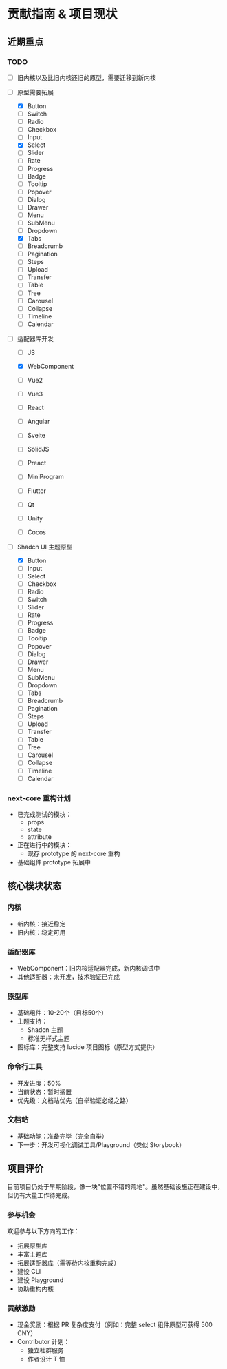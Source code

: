 # 贡献指南 & 项目现状

## 近期重点

### TODO

- [ ] 旧内核以及比旧内核还旧的原型，需要迁移到新内核
- [ ] 原型需要拓展

  - [x] Button
  - [ ] Switch
  - [ ] Radio
  - [ ] Checkbox
  - [ ] Input
  - [x] Select
  - [ ] Slider
  - [ ] Rate
  - [ ] Progress
  - [ ] Badge
  - [ ] Tooltip
  - [ ] Popover
  - [ ] Dialog
  - [ ] Drawer
  - [ ] Menu
  - [ ] SubMenu
  - [ ] Dropdown
  - [x] Tabs
  - [ ] Breadcrumb
  - [ ] Pagination
  - [ ] Steps
  - [ ] Upload
  - [ ] Transfer
  - [ ] Table
  - [ ] Tree
  - [ ] Carousel
  - [ ] Collapse
  - [ ] Timeline
  - [ ] Calendar

- [ ] 适配器库开发

  - [ ] JS
  - [x] WebComponent
  - [ ] Vue2
  - [ ] Vue3
  - [ ] React
  - [ ] Angular
  - [ ] Svelte
  - [ ] SolidJS
  - [ ] Preact
  - [ ] MiniProgram

  - [ ] Flutter
  - [ ] Qt
  - [ ] Unity
  - [ ] Cocos

- [ ] Shadcn UI 主题原型
  - [x] Button
  - [ ] Input
  - [ ] Select
  - [ ] Checkbox
  - [ ] Radio
  - [ ] Switch
  - [ ] Slider
  - [ ] Rate
  - [ ] Progress
  - [ ] Badge
  - [ ] Tooltip
  - [ ] Popover
  - [ ] Dialog
  - [ ] Drawer
  - [ ] Menu
  - [ ] SubMenu
  - [ ] Dropdown
  - [ ] Tabs
  - [ ] Breadcrumb
  - [ ] Pagination
  - [ ] Steps
  - [ ] Upload
  - [ ] Transfer
  - [ ] Table
  - [ ] Tree
  - [ ] Carousel
  - [ ] Collapse
  - [ ] Timeline
  - [ ] Calendar

### next-core 重构计划

- 已完成测试的模块：
  - props
  - state
  - attribute
- 正在进行中的模块：
  - 现存 prototype 的 next-core 重构
- 基础组件 prototype 拓展中

## 核心模块状态

### 内核

- 新内核：接近稳定
- 旧内核：稳定可用

### 适配器库

- WebComponent：旧内核适配器完成，新内核调试中
- 其他适配器：未开发，技术验证已完成

### 原型库

- 基础组件：10-20个（目标50个）
- 主题支持：
  - Shadcn 主题
  - 标准无样式主题
- 图标库：完整支持 lucide 项目图标（原型方式提供）

### 命令行工具

- 开发进度：50%
- 当前状态：暂时搁置
- 优先级：文档站优先（自举验证必经之路）

### 文档站

- 基础功能：准备完毕（完全自举）
- 下一步：开发可视化调试工具/Playground（类似 Storybook）

## 项目评价

目前项目仍处于早期阶段，像一块"位置不错的荒地"。虽然基础设施正在建设中，但仍有大量工作待完成。

### 参与机会

欢迎参与以下方向的工作：

- 拓展原型库
- 丰富主题库
- 拓展适配器库（需等待内核重构完成）
- 建设 CLI
- 建设 Playground
- 协助重构内核

### 贡献激励

- 现金奖励：根据 PR 复杂度支付（例如：完整 select 组件原型可获得 500 CNY）
- Contributor 计划：
  - 独立社群服务
  - 作者设计 T 恤
